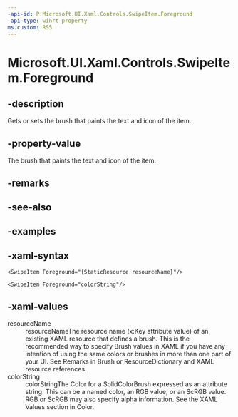 ```yaml
---
-api-id: P:Microsoft.UI.Xaml.Controls.SwipeItem.Foreground
-api-type: winrt property
ms.custom: RS5
---
```

<!-- Property syntax.
public Brush Foreground { get;  set; }
-->

# Microsoft.UI.Xaml.Controls.SwipeItem.Foreground


## -description

Gets or sets the brush that paints the text and icon of the item.


## -property-value

The brush that paints the text and icon of the item.


## -remarks


## -see-also


## -examples


## -xaml-syntax

```xaml
<SwipeItem Foreground="{StaticResource resourceName}"/>
```

```xaml
<SwipeItem Foreground="colorString"/>
```


## -xaml-values

<dl><dt>resourceName</dt><dd>resourceNameThe resource name (x:Key attribute value) of an existing XAML resource that defines a brush. This is the recommended way to specify Brush values in XAML if you have any intention of using the same colors or brushes in more than one part of your UI. See Remarks in Brush or ResourceDictionary and XAML resource references.</dd>
<dt>colorString</dt><dd>colorStringThe Color for a SolidColorBrush expressed as an attribute string. This can be a named color, an RGB value, or an ScRGB value. RGB or ScRGB may also specify alpha information. See the XAML Values section in Color.</dd>
</dl>


